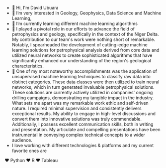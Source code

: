 - 👋 Hi, I'm David Ubuara
- 👀 I’m very interested in Geology, Geophysics, Data Science and Machine Learning, 
- 🌱 I’m currently learning different machine learning algorithms
- 🥰 I played a pivotal role in our efforts to advance the field of petrophysics and geology, specifically in the context of the Niger Delta. My contribution to our team's work were nothing short of remarkable. Notably, I spearheaded the development of cutting-edge machine learning solutions for petrophysical analysis derived from core data and utilized neural networks to create sophisticated algorithms that have significantly enhanced our understanding of the region's geological characteristics.
- 🤩 One of my most noteworthy accomplishments was the application of unsupervised machine learning techniques to classify raw data into distinct categories. These data classes were then utilized to train neural networks, which in turn generated invaluable petrophysical solutions. These solutions are currently actively utilized in companies' ongoing drilling campaigns, demonstrating my tangible impact in the industry. What sets me apart was my remarkable work ethic and self-driven nature. I required minimal supervision and consistently delivers exceptional results. My ability to engage in high-level discussions and convert them into innovative solutions was truly commendable. Additionally, I possess excellent communication skills, both in writing and presentation. My articulate and compelling presentations have been instrumental in conveying complex technical concepts to a wider audience.
- I love working with different technologies & platforms and my current favorite ones are

❤️ Python
❤️ R
❤️ Tableau
<!---
Daviano-maker/Daviano-maker is a ✨ special ✨ repository because its `README.md` (this file) appears on your GitHub profile.
You can click the Preview link to take a look at your changes.
--->
